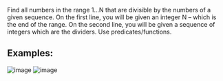Find all numbers in the range 1…N that are divisible by the numbers of a given sequence. On the first line, you will be given an integer N – which is the end of the range. On the second line, you will be given a sequence of integers which are the dividers. Use predicates/functions.

## Examples:

![image](https://user-images.githubusercontent.com/45227327/215847103-46ef8a7d-9cbe-4ada-995e-5eb59a27d3b5.png)
![image](https://user-images.githubusercontent.com/45227327/215847176-c1c39825-014a-46b0-87c8-caf71f15a8fd.png)

